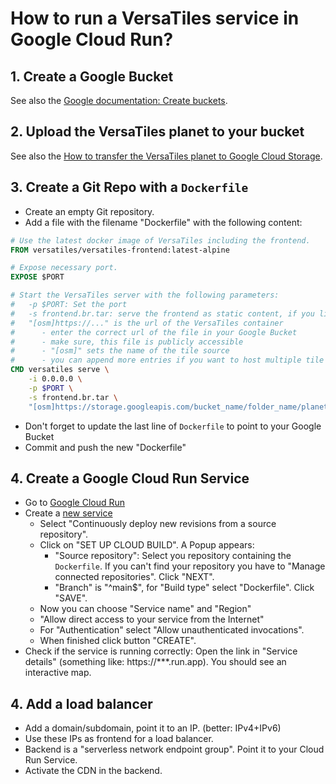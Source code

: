 # How to run a VersaTiles service in Google Cloud Run?

## 1. Create a Google Bucket

See also the [Google documentation: Create buckets](https://cloud.google.com/storage/docs/creating-buckets).

## 2. Upload the VersaTiles planet to your bucket

See also the [How to transfer the VersaTiles planet to Google Cloud Storage](../guides/download_tiles.md).

## 3. Create a Git Repo with a `Dockerfile`

- Create an empty Git repository.
- Add a file with the filename "Dockerfile" with the following content:
```Dockerfile
# Use the latest docker image of VersaTiles including the frontend.
FROM versatiles/versatiles-frontend:latest-alpine

# Expose necessary port.
EXPOSE $PORT

# Start the VersaTiles server with the following parameters:
#   -p $PORT: Set the port
#   -s frontend.br.tar: serve the frontend as static content, if you like
#   "[osm]https://..." is the url of the VersaTiles container
#      - enter the correct url of the file in your Google Bucket
#      - make sure, this file is publicly accessible
#      - "[osm]" sets the name of the tile source
#      - you can append more entries if you want to host multiple tile sources
CMD versatiles serve \
    -i 0.0.0.0 \
    -p $PORT \
    -s frontend.br.tar \
    "[osm]https://storage.googleapis.com/bucket_name/folder_name/planet_???.versatiles"
```
- Don't forget to update the last line of `Dockerfile` to point to your Google Bucket
- Commit and push the new "Dockerfile"

## 4. Create a Google Cloud Run Service

- Go to [Google Cloud Run](https://console.cloud.google.com/run)
- Create a [new service](https://console.cloud.google.com/run/create)
  - Select "Continuously deploy new revisions from a source repository".
  - Click on "SET UP CLOUD BUILD". A Popup appears:
    - "Source repository": Select you repository containing the `Dockerfile`. If you can't find your repository you have to "Manage connected repositories". Click "NEXT".
    - "Branch" is "^main$", for "Build type" select "Dockerfile". Click "SAVE".
  - Now you can choose "Service name" and "Region"
  - "Allow direct access to your service from the Internet"
  - For "Authentication" select "Allow unauthenticated invocations".
  - When finished click button "CREATE".
- Check if the service is running correctly: Open the link in "Service details" (something like: https://***.run.app). You should see an interactive map.

## 4. Add a load balancer

- Add a domain/subdomain, point it to an IP. (better: IPv4+IPv6)
- Use these IPs as frontend for a load balancer.
- Backend is a "serverless network endpoint group". Point it to your Cloud Run Service.
- Activate the CDN in the backend.
